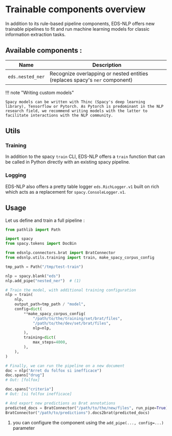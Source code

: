 # Trainable components overview

In addition to its rule-based pipeline components, EDS-NLP offers new trainable pipelines to fit and run machine learning models for classic information extraction tasks.

## Available components :

| Name                  | Description                                                                 |
| --------------------- | --------------------------------------------------------------------------- |
| `eds.nested_ner`      | Recognize overlapping or nested entities (replaces spacy's `ner` component) |

!!! note "Writing custom models"

    Spacy models can be written with Thinc (Spacy's deep learning library), Tensorflow or Pytorch. As Pytorch is predominant in the NLP research field, we recommend writing models with the latter to facilitate interactions with the NLP community.

## Utils

### Training

In addition to the spacy `train` CLI, EDS-NLP offers a `train` function that can be called in Python directly with an existing spacy pipeline.

### Logging

EDS-NLP also offers a pretty table logger `eds.RichLogger.v1` built on rich which acts as a replacement for `spacy.ConsoleLogger.v1`.

## Usage

Let us define and train a full pipeline :

<!-- no-check -->
```python
from pathlib import Path

import spacy
from spacy.tokens import DocBin

from edsnlp.connectors.brat import BratConnector
from edsnlp.utils.training import train, make_spacy_corpus_config

tmp_path = Path("/tmp/test-train")

nlp = spacy.blank("eds")
nlp.add_pipe("nested_ner")  # (1)

# Train the model, with additional training configuration
nlp = train(
    nlp,
    output_path=tmp_path / "model",
    config=dict(
        **make_spacy_corpus_config(
            "/path/to/the/training/set/brat/files",
            "/path/to/the/dev/set/brat/files",
            nlp=nlp,
        ),
        training=dict(
            max_steps=4000,
        ),
    ),
)

# Finally, we can run the pipeline on a new document
doc = nlp("Arret du folfox si inefficace")
doc.spans["drug"]
# Out: [folfox]

doc.spans["criteria"]
# Out: [si folfox inefficace]

# And export new predictions as Brat annotations
predicted_docs = BratConnector("/path/to/the/new/files", run_pipe=True).brat2docs(nlp)
BratConnector("/path/to/predictions").docs2brat(predicted_docs)
```

1. you can configure the component using the `add_pipe(..., config=...)` parameter
